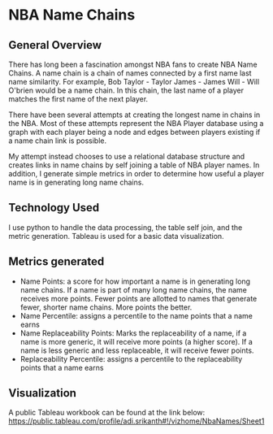 # NBA Name Chains

## General Overview 
There has long been a fascination amongst NBA fans to create NBA Name Chains. A name chain is a chain of names connected by a first name last name similarity. For example, Bob Taylor - Taylor James - James Will - Will O'brien would be a name chain. In this chain, the last name of a player matches the first name of the next player. 

There have been several attempts at creating the longest name in chains in the NBA. Most of these attempts represent the NBA Player database using a graph with each player being a node and edges between players existing if a name chain link is possible. 

My attempt instead chooses to use a relational database structure and creates links in name chains by self joining a table of NBA player names. In addition, I generate simple metrics in order to determine how useful a player name is in generating long name chains. 

## Technology Used
I use python to handle the data processing, the table self join, and the metric generation. Tableau is used for a basic data visualization. 

## Metrics generated 
- Name Points: a score for how important a name is in generating long name chains. If a name is part of many long name chains, the name receives more points. Fewer points are allotted to names that generate fewer, shorter name chains. More points the better. 
- Name Percentile: assigns a percentile to the name points that a name earns 
- Name Replaceability Points: Marks the replaceability of a name, if a name is more generic, it will receive more points (a higher score). If a name is less generic and less replaceable, it will receive fewer points. 
- Replaceability Percentile: assigns a percentile to the replaceability points that a name earns

## Visualization 
A public Tableau workbook can be found at the link below: 
https://public.tableau.com/profile/adi.srikanth#!/vizhome/NbaNames/Sheet1
